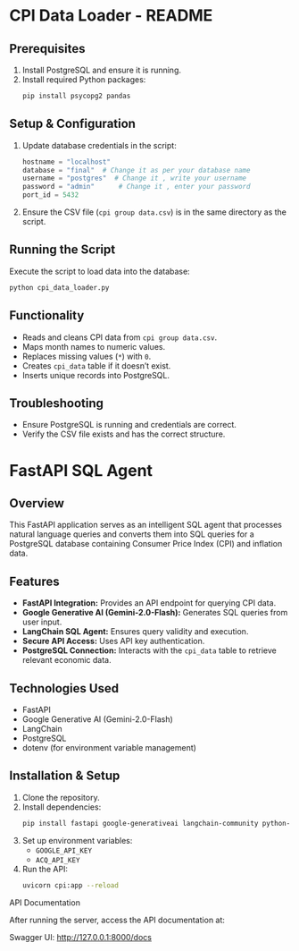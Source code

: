 # CPI Data Loader - README

## Prerequisites
1. Install PostgreSQL and ensure it is running.
2. Install required Python packages:
   ```bash
   pip install psycopg2 pandas
   ```

## Setup & Configuration
1. Update database credentials in the script:
   ```python
   hostname = "localhost"
   database = "final"  # Change it as per your database name
   username = "postgres"  # Change it , write your username
   password = "admin"      # Change it , enter your password
   port_id = 5432
   ```
2. Ensure the CSV file (`cpi group data.csv`) is in the same directory as the script.

## Running the Script
Execute the script to load data into the database:
```bash
python cpi_data_loader.py
```

## Functionality
- Reads and cleans CPI data from `cpi group data.csv`.
- Maps month names to numeric values.
- Replaces missing values (`*`) with `0`.
- Creates `cpi_data` table if it doesn’t exist.
- Inserts unique records into PostgreSQL.

## Troubleshooting
- Ensure PostgreSQL is running and credentials are correct.
- Verify the CSV file exists and has the correct structure.




# FastAPI SQL Agent

## Overview
This FastAPI application serves as an intelligent SQL agent that processes natural language queries and converts them into SQL queries for a PostgreSQL database containing Consumer Price Index (CPI) and inflation data.

## Features
- **FastAPI Integration:** Provides an API endpoint for querying CPI data.
- **Google Generative AI (Gemini-2.0-Flash):** Generates SQL queries from user input.
- **LangChain SQL Agent:** Ensures query validity and execution.
- **Secure API Access:** Uses API key authentication.
- **PostgreSQL Connection:** Interacts with the `cpi_data` table to retrieve relevant economic data.

## Technologies Used
- FastAPI
- Google Generative AI (Gemini-2.0-Flash)
- LangChain
- PostgreSQL
- dotenv (for environment variable management)

## Installation & Setup
1. Clone the repository.
2. Install dependencies:
   ```sh
   pip install fastapi google-generativeai langchain-community python-dotenv
   ```
3. Set up environment variables:
   - `GOOGLE_API_KEY`
   - `ACQ_API_KEY`
4. Run the API:
   ```sh
   uvicorn cpi:app --reload
   ```


API Documentation

After running the server, access the API documentation at:

Swagger UI: http://127.0.0.1:8000/docs

